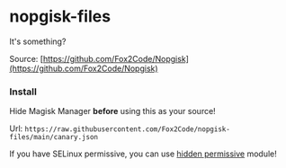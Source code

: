 # nopgisk-files

It's something?

Source: [https://github.com/Fox2Code/Nopgisk](https://github.com/Fox2Code/Nopgisk)

### Install

Hide Magisk Manager **before** using this as your source!

Url: `https://raw.githubusercontent.com/Fox2Code/nopgisk-files/main/canary.json`

If you have SELinux permissive, you can use [hidden permissive](https://huskydg.github.io/hidden_permissive) module!

